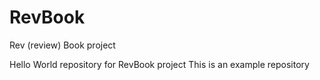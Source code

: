 # RevBook
 Rev (review) Book project

 Hello World repository for RevBook project
 This is an example repository 
